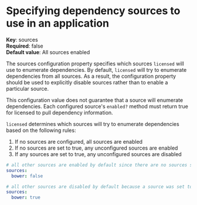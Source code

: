 # Specifying dependency sources to use in an application

**Key**: sources  
**Required**: false  
**Default value**: All sources enabled

The sources configuration property specifies which sources `licensed` will use to enumerate dependencies.
By default, `licensed` will try to enumerate dependencies from all sources.  As a result,
the configuration property should be used to explicitly disable sources rather than to enable a particular source.

This configuration value does not guarantee that a source will enumerate dependencies.  Each
configured source's `enabled?` method must return true for licensed to pull dependency information.

`licensed` determines which sources will try to enumerate dependencies based on the following rules:

1. If no sources are configured, all sources are enabled
2. If no sources are set to true, any unconfigured sources are enabled
3. If any sources are set to true, any unconfigured sources are disabled

```yml
# all other sources are enabled by default since there are no sources set to true
sources:
  bower: false

# all other sources are disabled by default because a source was set to true
sources:
  bower: true
```
